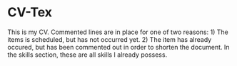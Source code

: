 CV-Tex
======
This is my CV. Commented lines are in place for one of two reasons: 1) The items is scheduled, but has not occurred yet. 2) The item has already occured, but has been commented out in order to shorten the document. In the skills section, these are all skills I already possess.
